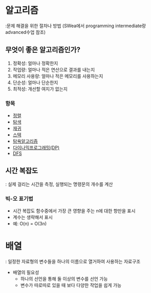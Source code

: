 # 알고리즘
:문제 해결을 위한 절차나 방법
(SWea에서 programming intermediate랑 advanced수업 참조)

## 무엇이 좋은 알고리즘인가?
1. 정확성: 얼마나 정확한지
2. 작업량: 얼마나 적은 연산으로 결과를 내는지
3. 메모리 사용량: 얼마나 적은 메모리를 사용하는지
4. 단순성: 얼마나 단순한지
5. 최적성: 개선할 여지가 없는지

### 항목
- [정렬](./정렬/README.md)
- [탐색](./탐색/README.md)
- [재귀](./재귀/재귀.md)
- [스택](./스택/스택.md)
- [탐욕알고리즘](./탐욕알고리즘/탐욕알고리즘.md)
- [다이나믹프로그래밍(DP)](./다이나믹프로그래밍/다이나믹프로그래밍.md)
- [DFS](./DFS/DFS.md)

## 시간 복잡도
: 실제 걸리는 시간을 측정, 실행되는 명령문의 개수를 계산

### 빅-오 표기법
- 시간 복잡도 함수중에서 가장 큰 영향을 주는 n에 대한 항만을 표시
- 계수는 생략해서 표시
- 예: O(n) = O(3n)

# 배열
: 일정한 자료형의 변수들을 하나의 이름으로 열거하여 사용하는 자료구조
- 배열의 필요성
  - 하나의 선언을 통해 둘 이상의 변수를 선언 가능
  - 변수가 따로따로 있을 때 보다 다양한 작업을 쉽게 가능


